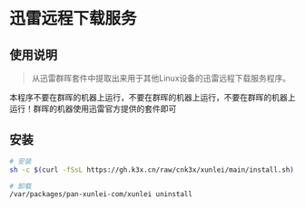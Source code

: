 # 迅雷远程下载服务

## 使用说明
> 从迅雷群晖套件中提取出来用于其他Linux设备的迅雷远程下载服务程序。

本程序不要在群晖的机器上运行，不要在群晖的机器上运行，不要在群晖的机器上运行！群晖的机器使用迅雷官方提供的套件即可

## 安装

```sh
# 安装
sh -c $(curl -fSsL https://gh.k3x.cn/raw/cnk3x/xunlei/main/install.sh) install

# 卸载
/var/packages/pan-xunlei-com/xunlei uninstall
```
